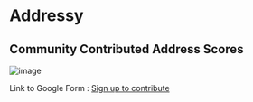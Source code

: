 # Addressy
## Community Contributed Address Scores

![image](https://github.com/codesydney/addressy/assets/7553347/5fc11db0-540b-4fd6-a71e-0f50e7abf0b7)

Link to Google Form : [Sign up to contribute](https://forms.gle/jJNnjPKYG1325XWu7)
